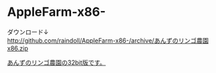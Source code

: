 AppleFarm-x86-
==============
<p>ダウンロード↓<br>
<a href="http://github.com/raindoll/AppleFarm-x86-/archive/あんずのリンゴ農園x86.zip">http://github.com/raindoll/AppleFarm-x86-/archive/あんずのリンゴ農園x86.zip</p>

<p>あんずのリンゴ農園の32bit版です。</a></p>
